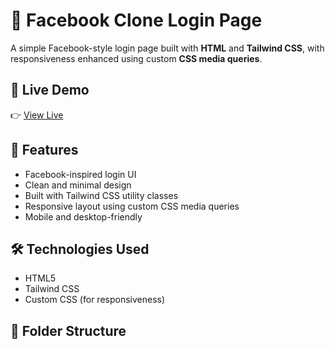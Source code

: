 # 📘 Facebook Clone Login Page

A simple Facebook-style login page built with **HTML** and **Tailwind CSS**, with responsiveness enhanced using custom **CSS media queries**.

## 🔗 Live Demo

👉 [View Live](https://fbclone-login.netlify.app/)

## 🚀 Features

- Facebook-inspired login UI  
- Clean and minimal design  
- Built with Tailwind CSS utility classes  
- Responsive layout using custom CSS media queries  
- Mobile and desktop-friendly

## 🛠️ Technologies Used

- HTML5  
- Tailwind CSS  
- Custom CSS (for responsiveness)

## 📁 Folder Structure

